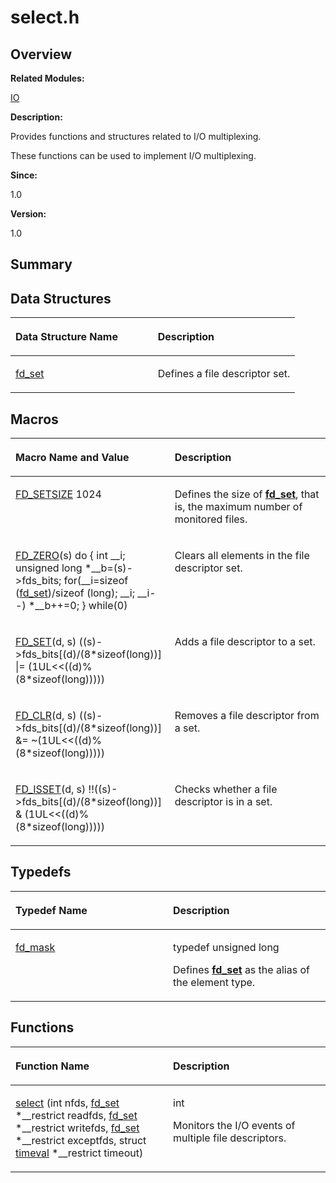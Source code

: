 # select.h<a name="EN-US_TOPIC_0000001055069410"></a>

## **Overview**<a name="section95414566084832"></a>

**Related Modules:**

[IO](io.md)

**Description:**

Provides functions and structures related to I/O multiplexing. 

These functions can be used to implement I/O multiplexing.

**Since:**

1.0

**Version:**

1.0

## **Summary**<a name="section811891486084832"></a>

## Data Structures<a name="nested-classes"></a>

<a name="table1545254613084832"></a>
<table><thead align="left"><tr id="row1649408500084832"><th class="cellrowborder" valign="top" width="50%" id="mcps1.1.3.1.1"><p id="p2014026377084832"><a name="p2014026377084832"></a><a name="p2014026377084832"></a>Data Structure Name</p>
</th>
<th class="cellrowborder" valign="top" width="50%" id="mcps1.1.3.1.2"><p id="p1253704069084832"><a name="p1253704069084832"></a><a name="p1253704069084832"></a>Description</p>
</th>
</tr>
</thead>
<tbody><tr id="row492029554084832"><td class="cellrowborder" valign="top" width="50%" headers="mcps1.1.3.1.1 "><p id="p1643407967084832"><a name="p1643407967084832"></a><a name="p1643407967084832"></a><a href="fd_set.md">fd_set</a></p>
</td>
<td class="cellrowborder" valign="top" width="50%" headers="mcps1.1.3.1.2 "><p id="p1715559974084832"><a name="p1715559974084832"></a><a name="p1715559974084832"></a>Defines a file descriptor set. </p>
</td>
</tr>
</tbody>
</table>

## Macros<a name="define-members"></a>

<a name="table1978641703084832"></a>
<table><thead align="left"><tr id="row921533866084832"><th class="cellrowborder" valign="top" width="50%" id="mcps1.1.3.1.1"><p id="p701959697084832"><a name="p701959697084832"></a><a name="p701959697084832"></a>Macro Name and Value</p>
</th>
<th class="cellrowborder" valign="top" width="50%" id="mcps1.1.3.1.2"><p id="p1731968878084832"><a name="p1731968878084832"></a><a name="p1731968878084832"></a>Description</p>
</th>
</tr>
</thead>
<tbody><tr id="row1108902339084832"><td class="cellrowborder" valign="top" width="50%" headers="mcps1.1.3.1.1 "><p id="p1650812497084832"><a name="p1650812497084832"></a><a name="p1650812497084832"></a><a href="io.md#ga86c5dbf5a99358e288f573d6a1e0873f">FD_SETSIZE</a>   1024</p>
</td>
<td class="cellrowborder" valign="top" width="50%" headers="mcps1.1.3.1.2 "><p id="p1139773375084832"><a name="p1139773375084832"></a><a name="p1139773375084832"></a>Defines the size of <strong id="b1362503161084832"><a name="b1362503161084832"></a><a name="b1362503161084832"></a><a href="fd_set.md">fd_set</a></strong>, that is, the maximum number of monitored files. </p>
</td>
</tr>
<tr id="row861560833084832"><td class="cellrowborder" valign="top" width="50%" headers="mcps1.1.3.1.1 "><p id="p1661715575084832"><a name="p1661715575084832"></a><a name="p1661715575084832"></a><a href="io.md#ga92ab86a10f942411365b9078833559f0">FD_ZERO</a>(s)   do { int __i; unsigned long *__b=(s)-&gt;fds_bits; for(__i=sizeof (<a href="fd_set.md">fd_set</a>)/sizeof (long); __i; __i--) *__b++=0; } while(0)</p>
</td>
<td class="cellrowborder" valign="top" width="50%" headers="mcps1.1.3.1.2 "><p id="p80140664084832"><a name="p80140664084832"></a><a name="p80140664084832"></a>Clears all elements in the file descriptor set. </p>
</td>
</tr>
<tr id="row416051624084832"><td class="cellrowborder" valign="top" width="50%" headers="mcps1.1.3.1.1 "><p id="p1156997731084832"><a name="p1156997731084832"></a><a name="p1156997731084832"></a><a href="io.md#gaa7701be461ce602ff7043cbd898a0c53">FD_SET</a>(d, s)   ((s)-&gt;fds_bits[(d)/(8*sizeof(long))] |= (1UL&lt;&lt;((d)%(8*sizeof(long)))))</p>
</td>
<td class="cellrowborder" valign="top" width="50%" headers="mcps1.1.3.1.2 "><p id="p1257310763084832"><a name="p1257310763084832"></a><a name="p1257310763084832"></a>Adds a file descriptor to a set. </p>
</td>
</tr>
<tr id="row1677640319084832"><td class="cellrowborder" valign="top" width="50%" headers="mcps1.1.3.1.1 "><p id="p1913874416084832"><a name="p1913874416084832"></a><a name="p1913874416084832"></a><a href="io.md#ga60efc4a969e971f91b7a73bcace62e58">FD_CLR</a>(d, s)   ((s)-&gt;fds_bits[(d)/(8*sizeof(long))] &amp;= ~(1UL&lt;&lt;((d)%(8*sizeof(long)))))</p>
</td>
<td class="cellrowborder" valign="top" width="50%" headers="mcps1.1.3.1.2 "><p id="p1222205870084832"><a name="p1222205870084832"></a><a name="p1222205870084832"></a>Removes a file descriptor from a set. </p>
</td>
</tr>
<tr id="row1110544797084832"><td class="cellrowborder" valign="top" width="50%" headers="mcps1.1.3.1.1 "><p id="p649021908084832"><a name="p649021908084832"></a><a name="p649021908084832"></a><a href="io.md#ga99a3a0e4d7d1d3eb7be68f37554c0a30">FD_ISSET</a>(d, s)   !!((s)-&gt;fds_bits[(d)/(8*sizeof(long))] &amp; (1UL&lt;&lt;((d)%(8*sizeof(long)))))</p>
</td>
<td class="cellrowborder" valign="top" width="50%" headers="mcps1.1.3.1.2 "><p id="p477531023084832"><a name="p477531023084832"></a><a name="p477531023084832"></a>Checks whether a file descriptor is in a set. </p>
</td>
</tr>
</tbody>
</table>

## Typedefs<a name="typedef-members"></a>

<a name="table919414243084832"></a>
<table><thead align="left"><tr id="row1468911401084832"><th class="cellrowborder" valign="top" width="50%" id="mcps1.1.3.1.1"><p id="p528750822084832"><a name="p528750822084832"></a><a name="p528750822084832"></a>Typedef Name</p>
</th>
<th class="cellrowborder" valign="top" width="50%" id="mcps1.1.3.1.2"><p id="p2134898350084832"><a name="p2134898350084832"></a><a name="p2134898350084832"></a>Description</p>
</th>
</tr>
</thead>
<tbody><tr id="row308483391084832"><td class="cellrowborder" valign="top" width="50%" headers="mcps1.1.3.1.1 "><p id="p1315107899084832"><a name="p1315107899084832"></a><a name="p1315107899084832"></a><a href="io.md#gaf78c256e09db7de8ea18def79fc5e6b2">fd_mask</a></p>
</td>
<td class="cellrowborder" valign="top" width="50%" headers="mcps1.1.3.1.2 "><p id="p1802709091084832"><a name="p1802709091084832"></a><a name="p1802709091084832"></a> typedef unsigned long </p>
<p id="p1625605073084832"><a name="p1625605073084832"></a><a name="p1625605073084832"></a>Defines <strong id="b1857725745084832"><a name="b1857725745084832"></a><a name="b1857725745084832"></a><a href="fd_set.md">fd_set</a></strong> as the alias of the element type. </p>
</td>
</tr>
</tbody>
</table>

## Functions<a name="func-members"></a>

<a name="table1202708861084832"></a>
<table><thead align="left"><tr id="row1240106929084832"><th class="cellrowborder" valign="top" width="50%" id="mcps1.1.3.1.1"><p id="p473382419084832"><a name="p473382419084832"></a><a name="p473382419084832"></a>Function Name</p>
</th>
<th class="cellrowborder" valign="top" width="50%" id="mcps1.1.3.1.2"><p id="p294226086084832"><a name="p294226086084832"></a><a name="p294226086084832"></a>Description</p>
</th>
</tr>
</thead>
<tbody><tr id="row2136086266084832"><td class="cellrowborder" valign="top" width="50%" headers="mcps1.1.3.1.1 "><p id="p1234837647084832"><a name="p1234837647084832"></a><a name="p1234837647084832"></a><a href="io.md#gaf916439863bed6ba92594e390c227c7e">select</a> (int nfds, <a href="fd_set.md">fd_set</a> *__restrict readfds, <a href="fd_set.md">fd_set</a> *__restrict writefds, <a href="fd_set.md">fd_set</a> *__restrict exceptfds, struct <a href="timeval.md">timeval</a> *__restrict timeout)</p>
</td>
<td class="cellrowborder" valign="top" width="50%" headers="mcps1.1.3.1.2 "><p id="p154469654084832"><a name="p154469654084832"></a><a name="p154469654084832"></a>int </p>
<p id="p311161381084832"><a name="p311161381084832"></a><a name="p311161381084832"></a>Monitors the I/O events of multiple file descriptors. </p>
</td>
</tr>
</tbody>
</table>

